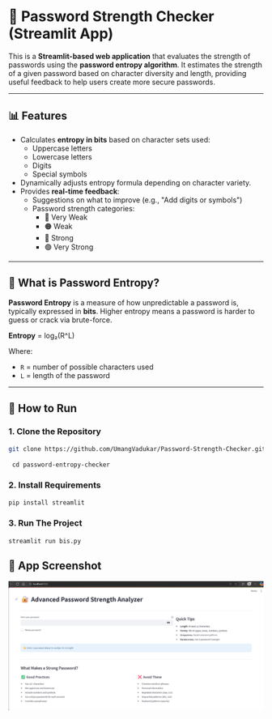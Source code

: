 # 🔐 Password Strength Checker (Streamlit App)

This is a **Streamlit-based web application** that evaluates the strength of passwords using the **password entropy algorithm**. It estimates the strength of a given password based on character diversity and length, providing useful feedback to help users create more secure passwords.

---

## 📊 Features

- Calculates **entropy in bits** based on character sets used:
  - Uppercase letters
  - Lowercase letters
  - Digits
  - Special symbols
- Dynamically adjusts entropy formula depending on character variety.
- Provides **real-time feedback**:
  - Suggestions on what to improve (e.g., "Add digits or symbols")
  - Password strength categories:
    - 🔴 Very Weak
    - 🟠 Weak
    - 🔵 Strong
    - 🟢 Very Strong

---

## 🧠 What is Password Entropy?

**Password Entropy** is a measure of how unpredictable a password is, typically expressed in **bits**. Higher entropy means a password is harder to guess or crack via brute-force.

**Entropy** = log₂(R^L)


Where:
- `R` = number of possible characters used
- `L` = length of the password

---

## 🚀 How to Run

### 1. Clone the Repository
```bash
git clone https://github.com/UmangVadukar/Password-Strength-Checker.git
```
```
 cd password-entropy-checker
 ```

 ### 2. Install Requirements 

 ```
 pip install streamlit
 ```

 ### 3. Run The Project
 ```
 streamlit run bis.py
```
## 📸 App Screenshot

![Password Strength Checker UI](BisIMg.png)


